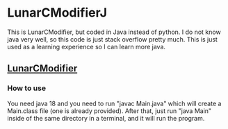 # LunarCModifierJ
This is LunarCModifier, but coded in Java instead of python. I do not know java very well, so this code is just stack overflow pretty much. This is just used as a learning experience so I can learn more java.

## [LunarCModifier](github.com)

### How to use
You need java 18 and you need to run "javac Main.java" which will create a Main.class file (one is already provided). After that, just run "java Main" inside of the same directory in a terminal, and it will run the program.
